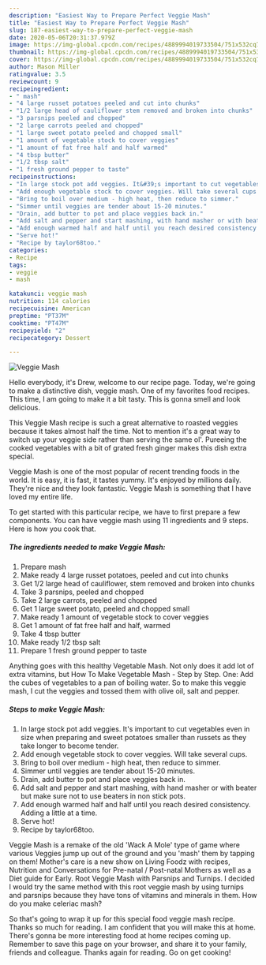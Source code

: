 ```yaml
---
description: "Easiest Way to Prepare Perfect Veggie Mash"
title: "Easiest Way to Prepare Perfect Veggie Mash"
slug: 187-easiest-way-to-prepare-perfect-veggie-mash
date: 2020-05-06T20:31:37.979Z
image: https://img-global.cpcdn.com/recipes/4889994019733504/751x532cq70/veggie-mash-recipe-main-photo.jpg
thumbnail: https://img-global.cpcdn.com/recipes/4889994019733504/751x532cq70/veggie-mash-recipe-main-photo.jpg
cover: https://img-global.cpcdn.com/recipes/4889994019733504/751x532cq70/veggie-mash-recipe-main-photo.jpg
author: Mason Miller
ratingvalue: 3.5
reviewcount: 9
recipeingredient:
- " mash"
- "4 large russet potatoes peeled and cut into chunks"
- "1/2 large head of cauliflower stem removed and broken into chunks"
- "3 parsnips peeled and chopped"
- "2 large carrots peeled and chopped"
- "1 large sweet potato peeled and chopped small"
- "1 amount of vegetable stock to cover veggies"
- "1 amount of fat free half and half warmed"
- "4 tbsp butter"
- "1/2 tbsp salt"
- "1 fresh ground pepper to taste"
recipeinstructions:
- "In large stock pot add veggies. It&#39;s important to cut vegetables even in size when preparing and sweet potatoes smaller than russets as they take longer to become tender."
- "Add enough vegetable stock to cover veggies. Will take several cups."
- "Bring to boil over medium - high heat, then reduce to simmer."
- "Simmer until veggies are tender about 15-20 minutes."
- "Drain, add butter to pot and place veggies back in."
- "Add salt and pepper and start mashing, with hand masher or with beater but make sure not to use beaters in non stick pots."
- "Add enough warmed half and half until you reach desired consistency. Adding a little at a time."
- "Serve hot!"
- "Recipe by taylor68too."
categories:
- Recipe
tags:
- veggie
- mash

katakunci: veggie mash 
nutrition: 114 calories
recipecuisine: American
preptime: "PT37M"
cooktime: "PT47M"
recipeyield: "2"
recipecategory: Dessert

---
```



![Veggie Mash](https://img-global.cpcdn.com/recipes/4889994019733504/751x532cq70/veggie-mash-recipe-main-photo.jpg)

Hello everybody, it's Drew, welcome to our recipe page. Today, we're going to make a distinctive dish, veggie mash. One of my favorites food recipes. This time, I am going to make it a bit tasty. This is gonna smell and look delicious.

This Veggie Mash recipe is such a great alternative to roasted veggies because it takes almost half the time. Not to mention it&#39;s a great way to switch up your veggie side rather than serving the same ol&#39;. Pureeing the cooked vegetables with a bit of grated fresh ginger makes this dish extra special.

Veggie Mash is one of the most popular of recent trending foods in the world. It is easy, it is fast, it tastes yummy. It's enjoyed by millions daily. They're nice and they look fantastic. Veggie Mash is something that I have loved my entire life.


To get started with this particular recipe, we have to first prepare a few components. You can have veggie mash using 11 ingredients and 9 steps. Here is how you cook that.

<!--inarticleads1-->

##### The ingredients needed to make Veggie Mash:

1. Prepare  mash
1. Make ready 4 large russet potatoes, peeled and cut into chunks
1. Get 1/2 large head of cauliflower, stem removed and broken into chunks
1. Take 3 parsnips, peeled and chopped
1. Take 2 large carrots, peeled and chopped
1. Get 1 large sweet potato, peeled and chopped small
1. Make ready 1 amount of vegetable stock to cover veggies
1. Get 1 amount of fat free half and half, warmed
1. Take 4 tbsp butter
1. Make ready 1/2 tbsp salt
1. Prepare 1 fresh ground pepper to taste


Anything goes with this healthy Vegetable Mash. Not only does it add lot of extra vitamins, but How To Make Vegetable Mash - Step by Step. One: Add the cubes of vegetables to a pan of boiling water. So to make this veggie mash, I cut the veggies and tossed them with olive oil, salt and pepper. 

<!--inarticleads2-->

##### Steps to make Veggie Mash:

1. In large stock pot add veggies. It&#39;s important to cut vegetables even in size when preparing and sweet potatoes smaller than russets as they take longer to become tender.
1. Add enough vegetable stock to cover veggies. Will take several cups.
1. Bring to boil over medium - high heat, then reduce to simmer.
1. Simmer until veggies are tender about 15-20 minutes.
1. Drain, add butter to pot and place veggies back in.
1. Add salt and pepper and start mashing, with hand masher or with beater but make sure not to use beaters in non stick pots.
1. Add enough warmed half and half until you reach desired consistency. Adding a little at a time.
1. Serve hot!
1. Recipe by taylor68too.


Veggie Mash is a remake of the old &#39;Wack A Mole&#39; type of game where various Veggies jump up out of the ground and you &#39;mash&#39; them by tapping on them! Mother&#39;s care is a new show on Living Foodz with recipes, Nutrition and Conversations for Pre-natal / Post-natal Mothers as well as a Diet guide for Early. Root Veggie Mash with Parsnips and Turnips. I decided I would try the same method with this root veggie mash by using turnips and parsnips because they have tons of vitamins and minerals in them. How do you make celeriac mash? 

So that's going to wrap it up for this special food veggie mash recipe. Thanks so much for reading. I am confident that you will make this at home. There's gonna be more interesting food at home recipes coming up. Remember to save this page on your browser, and share it to your family, friends and colleague. Thanks again for reading. Go on get cooking!
